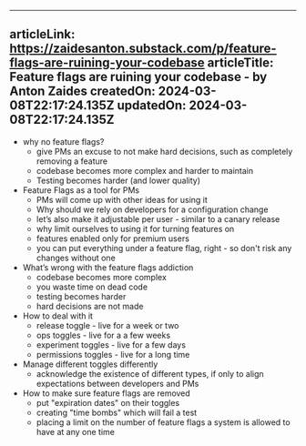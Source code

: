 -----------------------
articleLink: https://zaidesanton.substack.com/p/feature-flags-are-ruining-your-codebase
articleTitle: Feature flags are ruining your codebase - by Anton Zaides
createdOn: 2024-03-08T22:17:24.135Z
updatedOn: 2024-03-08T22:17:24.135Z
-----------------------

- why no feature flags?
  - give PMs an excuse to not make hard decisions, such as completely removing a feature
  - codebase becomes more complex and harder to maintain
  - Testing becomes harder (and lower quality)
- Feature Flags as a tool for PMs
  - PMs will come up with other ideas for using it
  - Why should we rely on developers for a configuration change
  - let’s also make it adjustable per user - similar to a canary release
  - why limit ourselves to using it for turning features on
  - features enabled only for premium users
  - you can put everything under a feature flag, right - so don't risk any changes without one
- What’s wrong with the feature flags addiction
  - codebase becomes more complex
  - you waste time on dead code
  - testing becomes harder
  - hard decisions are not made
- How to deal with it
  - release toggle - live for a week or two
  - ops toggles - live for a a few weeks
  - experiment toggles - live for a few days
  - permissions toggles - live for a long time
- Manage different toggles differently
  - acknowledge the existence of different types, if only to align expectations between developers and PMs
- How to make sure feature flags are removed
  - put "expiration dates" on their toggles
  - creating "time bombs" which will fail a test
  - placing a limit on the number of feature flags a system is allowed to have at any one time